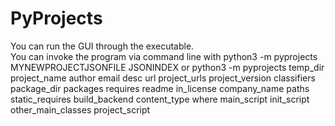 # PyProjects

You can run the GUI through the executable.  
You can invoke the program via command line with 
python3 -m pyprojects MYNEWPROJECTJSONFILE JSONINDEX
or
python3 -m pyprojects temp_dir project_name author email desc url project_urls project_version classifiers package_dir packages requires readme in_license company_name paths static_requires build_backend content_type where main_script init_script other_main_classes project_script 